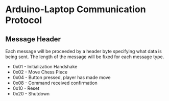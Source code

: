 # Arduino-Laptop Communication Protocol

## Message Header

Each message will be proceeded by a header byte specifying what data is being sent. The length of the message will be fixed for each message type.

* 0x01 - Initialization Handshake
* 0x02 - Move Chess Piece
* 0x04 - Button pressed, player has made move
* 0x08 - Command received confirmation
* 0x10 - Reset
* 0x20 - Shutdown